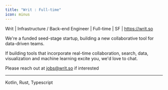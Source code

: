 ```yaml
---
title: "Writ : Full-time"
icon: minus
---
```

Writ | Infrastructure &#x2F; Back-end Engineer | Full-time | SF | <a href="https:&#x2F;&#x2F;writ.so" rel="nofollow">https:&#x2F;&#x2F;writ.so</a>

We&#x27;re a funded seed-stage startup, building a new collaborative tool for data-driven teams.

If building tools that incorporate real-time collaboration, search, data, visualization and machine learning excite you, we&#x27;d love to chat.

Please reach out at jobs@writ.so if interested

---

Kotlin, Rust, Typescript
